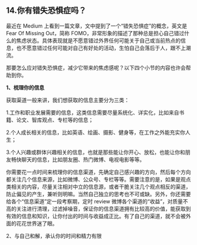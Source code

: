 ## 14.你有错失恐惧症吗？

最近在 Medium 上看到一篇文章，文中提到了一个“错失恐惧症”的概念，英文是 Fear Of Missing Out，简称 FOMO，非常形象的描述了那种总是担心自己错过什么的焦虑状态。具体表现就是不愿意错过外界任何可能关于自己或当前热点的信息，也不愿意错过任何可能对自己有好处的活动，生怕自己会落后于人，跟不上潮流。

那要怎么应对错失恐惧症，减少它带来的焦虑感呢？以下四个小节的内容也许会帮助到你。

**1、梳理你的信息**

获取渠道一般来讲，我们想获取的信息主要分为三类：

1.工作和职业发展需要的信息，这类信息需要尽量系统化、详实化，比如来自书籍、论文、智库观点、专栏等的信息；

2.个人成长相关的信息，比如英语、绘画、摄影、健身等，在工作之外能充实你人生；

3.个人兴趣或群体兴趣相关的信息，也就是那些能让你开心、放松，也能让你和朋友畅快聊天的信息，比如朋友圈、热门微博、电视电影等等。

你需要花一点时间来梳理你的信息渠道，先确定自己感兴趣的方向，然后每个方向都关注几个信息来源，比如微博、公众号、专栏等等。需要注意的是，如果是观点类相关的内容，尽量关注相对中立的信息源，或者干脆关注几个观点相反的渠道，防止偏见的产生，兼听则明嘛。当然自己独立的思考也不可或缺。另外，你还需要给各个“信息渠道”定一段考察期，定时 review 微博各个渠道的“收益”，对质量不高的关注进行清理，过滤掉噪音，保证你的信息渠道拥有比较高的价值，能获取到有效的信息和知识，让你付出的时间与收益成正比。有了自己的渠道，就不会被外面的花花世界迷了眼。

2、与自己和解，承认你的时间和精力有限
